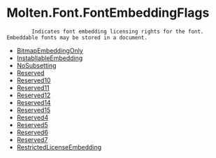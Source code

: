 ﻿  
# Molten.Font.FontEmbeddingFlags

            Indicates font embedding licensing rights for the font. Embeddable fonts may be stored in a document.
            
  
*  [BitmapEmbeddingOnly](docs/Molten.Font/Molten/Font/FontEmbeddingFlags/BitmapEmbeddingOnly.md)  
*  [InstabllableEmbedding](docs/Molten.Font/Molten/Font/FontEmbeddingFlags/InstabllableEmbedding.md)  
*  [NoSubsetting](docs/Molten.Font/Molten/Font/FontEmbeddingFlags/NoSubsetting.md)  
*  [Reserved](docs/Molten.Font/Molten/Font/FontEmbeddingFlags/Reserved.md)  
*  [Reserved10](docs/Molten.Font/Molten/Font/FontEmbeddingFlags/Reserved10.md)  
*  [Reserved11](docs/Molten.Font/Molten/Font/FontEmbeddingFlags/Reserved11.md)  
*  [Reserved12](docs/Molten.Font/Molten/Font/FontEmbeddingFlags/Reserved12.md)  
*  [Reserved14](docs/Molten.Font/Molten/Font/FontEmbeddingFlags/Reserved14.md)  
*  [Reserved15](docs/Molten.Font/Molten/Font/FontEmbeddingFlags/Reserved15.md)  
*  [Reserved4](docs/Molten.Font/Molten/Font/FontEmbeddingFlags/Reserved4.md)  
*  [Reserved5](docs/Molten.Font/Molten/Font/FontEmbeddingFlags/Reserved5.md)  
*  [Reserved6](docs/Molten.Font/Molten/Font/FontEmbeddingFlags/Reserved6.md)  
*  [Reserved7](docs/Molten.Font/Molten/Font/FontEmbeddingFlags/Reserved7.md)  
*  [RestrictedLicenseEmbedding](docs/Molten.Font/Molten/Font/FontEmbeddingFlags/RestrictedLicenseEmbedding.md)